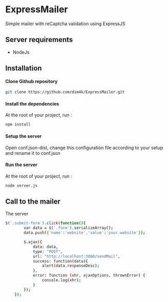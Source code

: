 ExpressMailer
=====
<p>Simple mailer with reCaptcha validation using ExpressJS</p>

Server requirements
----
* NodeJs

Installation
----

#### Clone Github repository

```sh
git clone https://github.com/dim4k/ExpressMailer.git
```
#### Install the dependencies

At the root of your project, run :

```sh
npm install
```

#### Setup the server

Open conf.json-dist, change this configuration file according to your setup and rename it to conf.json

#### Run the server

At the root of your project, run :

```sh
node server.js
```
Call to the mailer
----
The server 

```sh
$('.submit-form').click(function(){
        var data = $('.form').serializeArray();
        data.push({'name':'website','value':'your.website'});

        $.ajax({
            data: data,
            type: "POST",
            url: "http://localhost:3000/sendMail",
            success: function(data){
                alert(data.responseDesc);
            },
            error: function (xhr, ajaxOptions, thrownError) {
                console.log(xhr);
            }
        });
    });
```
